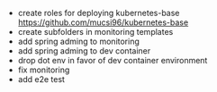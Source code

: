 - create roles for deploying kubernetes-base https://github.com/mucsi96/kubernetes-base
- create subfolders in monitoring templates
- add spring adming to monitoring
- add spring adming to dev container
- drop dot env in favor of dev container environment
- fix monitoring
- add e2e test